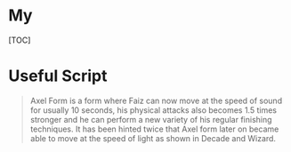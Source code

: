 # My

[TOC]

#  Useful Script

> Axel Form is a form where Faiz can now move at the speed of sound for usually 10 seconds, his physical attacks also becomes 1.5 times stronger and he can perform a new variety of his regular finishing techniques. It has been hinted twice that Axel form later on became able to move at the speed of light as shown in Decade and Wizard.

